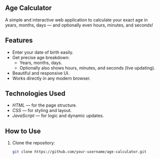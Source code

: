 ## Age Calculator

A simple and interactive web application to calculate your exact age in years, months, days — and optionally even hours, minutes, and seconds!

## Features

- Enter your date of birth easily.
- Get precise age breakdown:
  - Years, months, days.
  - Optionally also shows hours, minutes, and seconds (live updating).
- Beautiful and responsive UI.
- Works directly in any modern browser.

## Technologies Used

- *HTML* — for the page structure.
- *CSS* — for styling and layout.
- *JavaScript* — for logic and dynamic updates.

 ## How to Use

1. Clone the repository:

   ```bash
   git clone https://github.com/your-username/age-calculator.git
